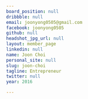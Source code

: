 ```yaml
---
board_position: null
dribbble: null
email: joonyong0505@gmail.com
facebook: joonyong0505
github: null
headshot_jpg_url: null
layout: member_page
linkedin: null
name: Joon Choi
personal_site: null
slug: joon-choi
tagline: Entrepreneur
twitter: null
year: 2016

---
```

